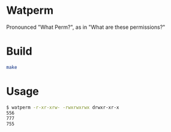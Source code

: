 # Watperm

Pronounced "What Perm?", as in "What are these permissions?"

# Build

```sh
make
```

# Usage

```sh
$ watperm -r-xr-xrw- -rwxrwxrwx drwxr-xr-x
556
777
755
```
